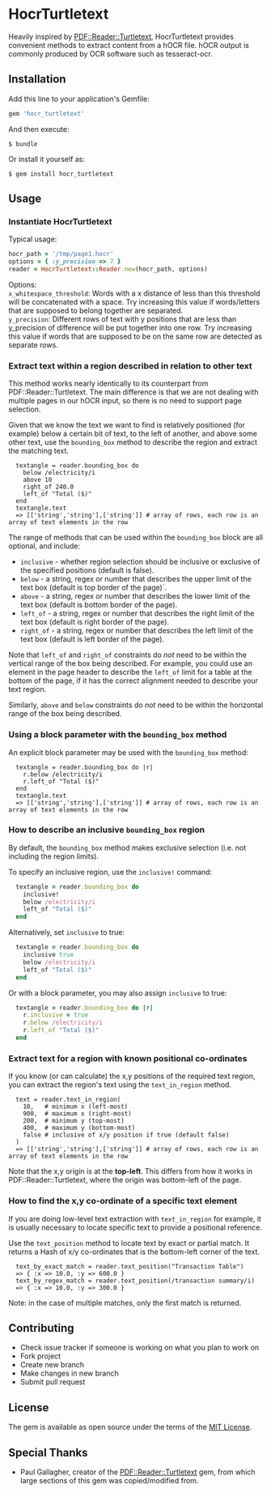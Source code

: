 # HocrTurtletext

Heavily inspired by [PDF::Reader::Turtletext](https://github.com/tardate/pdf-reader-turtletext), HocrTurtletext provides convenient methods to extract content from a hOCR file. hOCR output is commonly produced by OCR software such as tesseract-ocr.

## Installation

Add this line to your application's Gemfile:

```ruby
gem 'hocr_turtletext'
```

And then execute:

    $ bundle

Or install it yourself as:

    $ gem install hocr_turtletext

## Usage

### Instantiate HocrTurtletext

Typical usage: 
```ruby
hocr_path = '/tmp/page1.hocr'
options = { :y_precision => 7 }
reader = HocrTurtletext::Reader.new(hocr_path, options)
```

Options:  
`x_whitespace_threshold`: Words with a x distance of less than this threshold will be concatenated with a space. Try increasing this value if words/letters that are supposed to belong together are separated.   
`y_precision`: Different rows of text with y positions that are less than y_precision of difference will be put together into one row. Try increasing this value if words that are supposed to be on the same row are detected as separate rows.

### Extract text within a region described in relation to other text

This method works nearly identically to its counterpart from PDF::Reader::Turtletext. 
The main difference is that we are not dealing with multiple pages in our hOCR input, so
there is no need to support page selection.

Given that we know the text we want to find is relatively positioned (for example)
below a certain bit of text, to the left of another, and above some other text, use 
the `bounding_box` method to describe the region and extract the matching text.
```
  textangle = reader.bounding_box do
    below /electricity/i
    above 10
    right_of 240.0
    left_of "Total ($)"
  end
  textangle.text
  => [['string','string'],['string']] # array of rows, each row is an array of text elements in the row
```

The range of methods that can be used within the `bounding_box` block are all optional, and include:
- `inclusive` - whether region selection should be inclusive or exclusive of the specified positions
  (default is false).
- `below` - a string, regex or number that describes the upper limit of the text box
  (default is top border of the page)`.
- `above` - a string, regex or number that describes the lower limit of the text box
  (default is bottom border of the page).
- `left_of` - a string, regex or number that describes the right limit of the text box
  (default is right border of the page).
- `right_of` - a string, regex or number that describes the left limit of the text box
  (default is left border of the page).

Note that `left_of` and `right_of` constraints do *not* need to be within the vertical
range of the box being described.
For example, you could use an element in the page header to describe the `left_of` limit
for a table at the bottom of the page, if it has the correct alignment needed to describe your text region.

Similarly, `above` and `below` constraints do *not* need to be within the horizontal
range of the box being described.

### Using a block parameter with the `bounding_box` method

An explicit block parameter may be used with the `bounding_box` method:
```
  textangle = reader.bounding_box do |r|
    r.below /electricity/i
    r.left_of "Total ($)"
  end
  textangle.text
  => [['string','string'],['string']] # array of rows, each row is an array of text elements in the row
```

### How to describe an inclusive `bounding_box` region

By default, the `bounding_box` method makes exclusive selection (i.e. not including the
region limits).

To specify an inclusive region, use the `inclusive!` command:
```ruby
  textangle = reader.bounding_box do
    inclusive!
    below /electricity/i
    left_of "Total ($)"
  end
```
Alternatively, set `inclusive` to true:
```ruby
  textangle = reader.bounding_box do
    inclusive true
    below /electricity/i
    left_of "Total ($)"
  end
```
Or with a block parameter, you may also assign `inclusive` to true:
```ruby
  textangle = reader.bounding_box do |r|
    r.inclusive = true
    r.below /electricity/i
    r.left_of "Total ($)"
  end
```
### Extract text for a region with known positional co-ordinates

If you know (or can calculate) the x,y positions of the required text region, you can extract the region's text using the `text_in_region` method.
```
  text = reader.text_in_region(
    10,   # minimum x (left-most)
    900,  # maximum x (right-most)
    200,  # minimum y (top-most)
    400,  # maximum y (bottom-most)
    false # inclusive of x/y position if true (default false)
  )
  => [['string','string'],['string']] # array of rows, each row is an array of text elements in the row
```
Note that the x,y origin is at the **top-left**. 
This differs from how it works in PDF::Reader::Turtletext, where the origin 
was bottom-left of the page.

### How to find the x,y co-ordinate of a specific text element

If you are doing low-level text extraction with `text_in_region` for example,
it is usually necessary to locate specific text to provide a positional reference.

Use the `text_position` method to locate text by exact or partial match.
It returns a Hash of x/y co-ordinates that is the bottom-left corner of the text.
```
  text_by_exact_match = reader.text_position("Transaction Table")
  => { :x => 10.0, :y => 600.0 }
  text_by_regex_match = reader.text_position(/transaction summary/i)
  => { :x => 10.0, :y => 300.0 }
```
Note: in the case of multiple matches, only the first match is returned.

## Contributing

- Check issue tracker if someone is working on what you plan to work on
- Fork project
- Create new branch
- Make changes in new branch
- Submit pull request

## License

The gem is available as open source under the terms of the [MIT License](https://opensource.org/licenses/MIT).

## Special Thanks
- Paul Gallagher, creator of the [PDF::Reader::Turtletext](https://github.com/tardate/pdf-reader-turtletext) gem, from which large sections of this gem was copied/modified from.